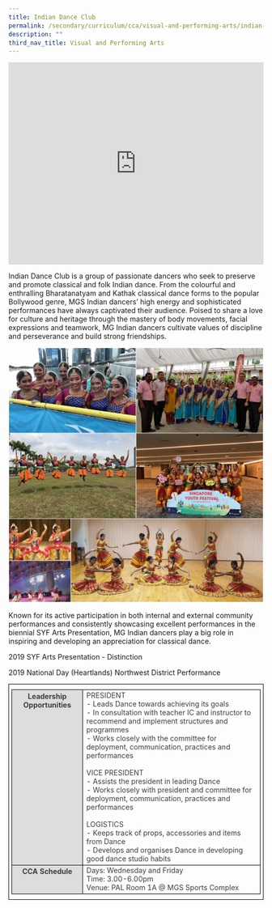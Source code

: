 ```yaml
---
title: Indian Dance Club
permalink: /secondary/curriculum/cca/visual-and-performing-arts/indian-dance-club/
description: ""
third_nav_title: Visual and Performing Arts
---
```

<div style="width:100%; height:400px">
  <iframe class="ive_eobj_center" allowfullscreen="" frameborder="0" src="https://www.youtube.com/embed/cduDwVRoIKo" height="100%" width="100%">
  </iframe>
</div>

Indian Dance Club is a group of passionate dancers who seek to preserve and promote classical and folk Indian dance. From the colourful and enthralling Bharatanatyam and Kathak classical dance forms to the popular Bollywood genre, MGS Indian dancers’ high energy and sophisticated performances have always captivated their audience. Poised to share a love for culture and heritage through the mastery of body movements, facial expressions and teamwork, MG Indian dancers cultivate values of discipline and perseverance and build strong friendships.

![](/images/Sec_cca/indian-dance.jpg)

Known for its active participation in both internal and external community performances and consistently showcasing excellent performances in the biennial SYF Arts Presentation, MG Indian dancers play a big role in inspiring and developing an appreciation for classical dance.

2019 SYF Arts Presentation - Distinction

2019 National Day (Heartlands) Northwest District Performance


<style type="text/css">
.tg {
    border-color: black;
    border-style: solid;
    border-width: 1px;
    color: #3D3D3D;
    padding: 10px 5px;
}
.tg td {
    overflow: hidden;
    word-break: normal;
}
.tg th {
    background-color: #DDD;
    border-color: black;
    border-style: solid;
    border-width: 1px;
    color: #3D3D3D;
    font-weight: bold;
}
.tg .tr-norm {
    border-color: black;
    border-style: solid;
    border-width: 1px;
    vertical-align: top;
}
.tg .tr-header {
    border-color: black;
    border-style: solid;
    border-width: 1px;
    color: #3D3D3D;
    font-weight: bold;
    vertical-align: top
}
</style>

<table class="tg">
  <thead>
    <tr>
      <th class="tr-header">Leadership Opportunities</th>
      <td class="tr-norm">PRESIDENT<br>
        - Leads Dance towards achieving its goals<br>
        - In consultation with teacher IC and instructor to recommend and implement structures and programmes<br>
        - Works closely with the committee for deployment, communication, practices and performances<br>
        <br>
        VICE PRESIDENT<br>
        - Assists the president in leading Dance<br>
        - Works closely with president and committee for deployment, communication, practices and performances<br>
        <br>
        LOGISTICS<br>
        - Keeps track of props, accessories and items from Dance<br>
      - Develops and organises Dance in developing good dance studio habits</td>
    </tr>
  </thead>
  <tbody>
    <tr>
      <th class="tr-header">CCA Schedule</th>
      <td class="tr-norm">Days: Wednesday and Friday<br>
        Time: 3.00-6.00pm<br>
      Venue: PAL Room 1A @ MGS Sports Complex</td>
    </tr>
  </tbody>
</table>